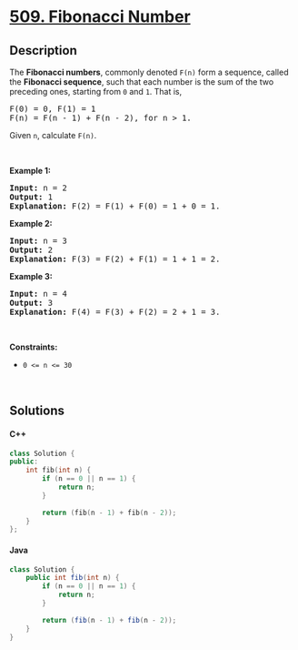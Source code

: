 # [509. Fibonacci Number](https://leetcode.com/problems/fibonacci-number)

## Description

<p>The <b>Fibonacci numbers</b>, commonly denoted <code>F(n)</code> form a sequence, called the <b>Fibonacci sequence</b>, such that each number is the sum of the two preceding ones, starting from <code>0</code> and <code>1</code>. That is,</p>

<pre>
F(0) = 0, F(1) = 1
F(n) = F(n - 1) + F(n - 2), for n &gt; 1.
</pre>

<p>Given <code>n</code>, calculate <code>F(n)</code>.</p>

<p>&nbsp;</p>
<p><strong class="example">Example 1:</strong></p>

<pre>
<strong>Input:</strong> n = 2
<strong>Output:</strong> 1
<strong>Explanation:</strong> F(2) = F(1) + F(0) = 1 + 0 = 1.
</pre>

<p><strong class="example">Example 2:</strong></p>

<pre>
<strong>Input:</strong> n = 3
<strong>Output:</strong> 2
<strong>Explanation:</strong> F(3) = F(2) + F(1) = 1 + 1 = 2.
</pre>

<p><strong class="example">Example 3:</strong></p>

<pre>
<strong>Input:</strong> n = 4
<strong>Output:</strong> 3
<strong>Explanation:</strong> F(4) = F(3) + F(2) = 2 + 1 = 3.
</pre>

<p>&nbsp;</p>
<p><strong>Constraints:</strong></p>

<ul>
    <li><code>0 &lt;= n &lt;= 30</code></li>
</ul>
<p>&nbsp;</p>

## Solutions

<!-- tabs:start -->

#### C++

```cpp
class Solution {
public:
    int fib(int n) {
        if (n == 0 || n == 1) {
            return n;
        }
        
        return (fib(n - 1) + fib(n - 2));
    }
};
```

#### Java

```java
class Solution {
    public int fib(int n) {
        if (n == 0 || n == 1) {
            return n;
        }
        
        return (fib(n - 1) + fib(n - 2));
    }
}
```

<!-- tabs:end -->
